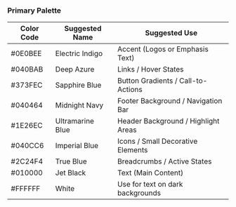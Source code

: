 ### **Primary Palette**
| Color Code | Suggested Name      | Suggested Use                         |
|------------|---------------------|---------------------------------------|
| #0E0BEE    | Electric Indigo     | Accent (Logos or Emphasis Text)       |
| #040BAB    | Deep Azure          | Links / Hover States                  |
| #373FEC    | Sapphire Blue       | Button Gradients / Call-to-Actions    |
| #040464    | Midnight Navy       | Footer Background / Navigation Bar    |
| #1E26EC    | Ultramarine Blue    | Header Background / Highlight Areas   |
| #040CC6    | Imperial Blue       | Icons / Small Decorative Elements     |
| #2C24F4    | True Blue           | Breadcrumbs / Active States           |
| #010000    | Jet Black           | Text (Main Content)                   |
| #FFFFFF    | White               | Use for text on dark backgrounds      |